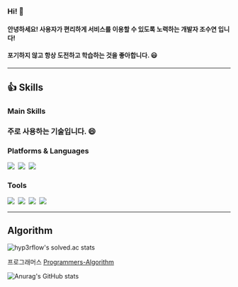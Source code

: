 ### Hi! 👋

#### 안녕하세요! 사용자가 편리하게 서비스를 이용할 수 있도록 노력하는 개발자 조수연 입니다!
#### 포기하지 않고 항상 도전하고 학습하는 것을 좋아합니다. 😃
<hr/>

## 👍 Skills

### Main Skills
### 주로 사용하는 기술입니다. 😄

### Platforms & Languages
<div>
  <img src="https://img.shields.io/badge/android-3DDC84?style=for-the-badge&logo=android&logoColor=white">&nbsp
   <img src="https://img.shields.io/badge/kotlin-7F52FF?style=for-the-badge&logo=kotlin&logoColor=white">&nbsp
   <img src="https://img.shields.io/badge/java-007396?style=for-the-badge&logo=java&logoColor=white">&nbsp</div>
   
### Tools
 <div>
   <img src="https://img.shields.io/badge/android studio-3DDC84?style=for-the-badge&logo=androidstudio&logoColor=white">&nbsp
   <img src="https://img.shields.io/badge/eclipse-2C2255?style=for-the-badge&logo=eclipse&logoColor=white">&nbsp
   <img src="https://img.shields.io/badge/firebase-FFCA28?style=for-the-badge&logo=firebase&logoColor=white">&nbsp
   <img src="https://img.shields.io/badge/sourcetree-0052CC?style=for-the-badge&logo=sourcetree&logoColor=white"></div>
   
<hr/>
  
  

## Algorithm
![hyp3rflow's solved.ac stats](https://github-readme-solvedac.hyp3rflow.vercel.app/api/?handle=su6378)
<!-- ![Solved.ac Profile](http://mazassumnida.wtf/api/v2/generate_badge?boj=su6378)(https://solved.ac/su6378/) -->

프로그래머스 [Programmers-Algorithm](https://github.com/su6378/Programmers-Algorithm)
  

<!--


**su6378/su6378** is a ✨ _special_ ✨ repository because its `README.md` (this file) appears on your GitHub profile.

Here are some ideas to get you started:

- 🔭 I’m currently working on ...
- 🌱 I’m currently learning ...
- 👯 I’m looking to collaborate on ...
- 🤔 I’m looking for help with ...
- 💬 Ask me about ...
- 📫 How to reach me: ...
- 😄 Pronouns: ...
- ⚡ Fun fact: ...
-->



![Anurag's GitHub stats](https://github-readme-stats.vercel.app/api?username=su6378&show_icons=true&theme=radical)



